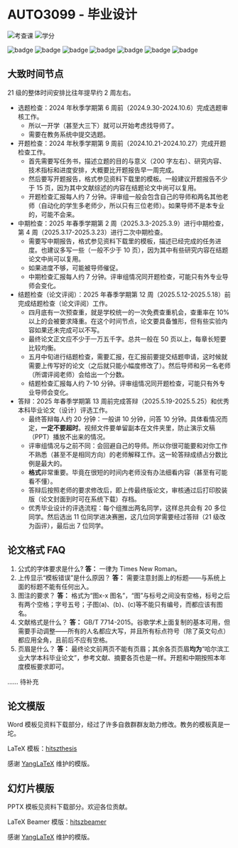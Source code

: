 # AUTO3099 - 毕业设计

![考查课](https://img.shields.io/badge/考查课-green)
![学分](https://img.shields.io/badge/%E5%AD%A6%E5%88%86-10-moccasin)

![badge](https://img.shields.io/badge/%E6%88%90%E7%BB%A9%E6%9E%84%E6%88%90（21级）-gold)
![badge](https://img.shields.io/badge/开题检查-2%25-wheat)
![badge](https://img.shields.io/badge/中期检查-3%25-wheat)
![badge](https://img.shields.io/badge/结题检查-5%25-wheat)
![badge](https://img.shields.io/badge/指导老师评分-27%25-wheat)
![badge](https://img.shields.io/badge/评阅老师评分-18%25-wheat)
![badge](https://img.shields.io/badge/答辩小组评分-45%25-wheat)

## 大致时间节点

21 级的整体时间安排比往年提早约 2 周左右。

- 选题检查：2024 年秋季学期第 6 周前（2024.9.30-2024.10.6）完成选题审核工作。
  - 所以一开学（甚至大三下）就可以开始考虑找导师了。
  - 需要在教务系统中提交选题。
- 开题检查：2024 年秋季学期第 9 周前（2024.10.21-2024.10.27）完成开题检查工作。
  - 首先需要写任务书，描述立题的目的与意义（200 字左右）、研究内容、技术指标和进度安排，大概要比开题报告早一周完成。
  - 然后要写开题报告，格式参见资料下载里的模板。一般建议开题报告不少于 15 页，因为其中文献综述的内容在结题论文中尚可以复用。
  - 开题检查汇报每人约 7 分钟。评审组一般会包含自己的导师和两名其他老师（自动化的学生多老师少，所以只有三位老师）。如果导师不是本专业的，可能不会来。
- 中期检查：2025 年春季学期第 2 周（2025.3.3-2025.3.9）进行中期检查，第 4 周（2025.3.17-2025.3.23）进行二次中期检查。
  - 需要写中期报告，格式参见资料下载里的模板，描述已经完成的任务进度。也建议多写一些（一般不少于 10 页），因为其中有些研究内容在结题论文中尚可以复用。
  - 如果进度不够，可能被导师催促。
  - 中期检查汇报每人约 7 分钟。评审组情况同开题检查，可能只有外专业导师会变化。
- 结题检查（论文评阅）：2025 年春季学期第 12 周（2025.5.12-2025.5.18）前完成结题检查（论文评阅）工作。
  - 四月底有一次预查重，就是学校统一的一次免费查重机会，查重率在 10% 以上的会被要求降重。在这个时间节点，论文要具备雏形，但有些实验内容如果还未完成可以不写。
  - 最终论文正文应不少于一万五千字。总共一般在 50 页以上，每章长短要比较均衡。
  - 五月中旬进行结题检查，需要汇报，在汇报前要提交结题申请，这时候就需要上传写好的论文（之后就只能小幅度修改了）。然后导师和另一名老师（所谓评阅老师）会给出一个分数。
  - 结题检查汇报每人约 7-10 分钟。评审组情况同开题检查，可能只有外专业导师会变化。
- 答辩：2025 年春季学期第 13 周前完成答辩（2025.5.19-2025.5.25）和优秀本科毕业论文（设计）评选工作。
  - 最终答辩每人约 20 分钟：一般讲 10 分钟，问答 10 分钟。具体看情况而定，**一定不要超时**。视频文件要单留副本在文件夹里，防止演示文稿（PPT）播放不出来的情况。
  - 评审组情况与之前不同：会回避自己的导师。所以你很可能要和对你工作不熟悉（甚至不是相同方向）的老师解释工作。这一轮答辩成绩占分数比例是最大的。
  - **格式**非常重要。毕竟在很短的时间内老师没有办法细看内容（甚至有可能看不懂）。
  - 答辩后按照老师的要求修改后，即上传最终版论文，审核通过后打印胶装版（论文封面到时可在系统下载）存档。
  - 优秀毕业设计的评选流程：每个组推出两名同学，这样总共会有 20 多位同学。然后选出 11 位同学进决赛圈，这几位同学需要经过答辩（21 级改为函评），最后出 7 位同学。

## 论文格式 FAQ

1. 公式的字体要求是什么?
   **答：** 一律为 Times New Roman。
2. 上传显示“模板错误”是什么原因？
   **答：** 需要注意封面上的标题——与系统上面的标题不能有任何出入。
3. 图注的要求？
   **答：** 格式为“图x-x  图名”，“图”与标号之间没有空格，标号之后有两个空格；字号五号；子图(a)、(b)、(c)等不能只有编号，而都应该有图名。
4. 文献格式是什么？
   **答：** GB/T 7714-2015。谷歌学术上面复制的基本可用，但需要手动调整——所有的人名都应大写，并且所有标点符号（除了英文句点）都应用全角，且前后不应有空格。
5. 页眉是什么？
   **答：** 最终论文前两页不能有页眉；其余各页页眉**均为**“哈尔滨工业大学本科毕业论文”，参考文献、摘要各页也是一样。开题和中期按照本年度模板要求即可。

…… 待补充

## 论文模版

Word 模板见资料下载部分，经过了许多自救群群友助力修改。教务的模板真是一坨。

LaTeX 模板：[hitszthesis](https://github.com/YangLaTeX/hitszthesis)

感谢 [YangLaTeX](https://github.com/YangLaTeX) 维护的模版。

## 幻灯片模版

PPTX 模板见资料下载部分。欢迎各位贡献。

LaTeX Beamer 模版：[hitszbeamer](https://github.com/YangLaTeX/hitszbeamer)

感谢 [YangLaTeX](https://github.com/YangLaTeX) 维护的模版。
